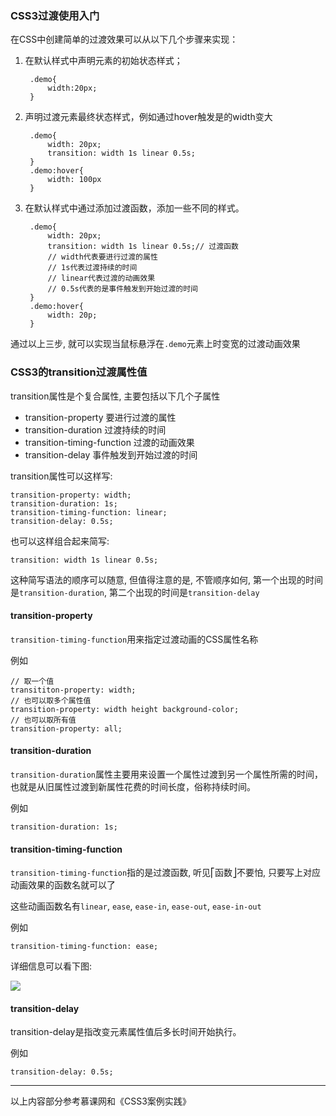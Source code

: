 <link 
="stylesheet" href="http://yandex.st/highlightjs/6.1/styles/default.min.css">
<script src="http://yandex.st/highlightjs/6.1/highlight.min.js"></script>
<script>
    hljs.tabReplace = '    ';
    hljs.initHighlightingOnLoad();
</script>

### CSS3过渡使用入门

在CSS中创建简单的过渡效果可以从以下几个步骤来实现：

1. 在默认样式中声明元素的初始状态样式；

		.demo{
			width:20px;
		}

2. 声明过渡元素最终状态样式，例如通过hover触发是的width变大

		.demo{
			width: 20px;
			transition: width 1s linear 0.5s;
		}	
		.demo:hover{
			width: 100px
		}

3. 在默认样式中通过添加过渡函数，添加一些不同的样式。
		
		.demo{
			width: 20px;
			transition: width 1s linear 0.5s;// 过渡函数
			// width代表要进行过渡的属性
	        // 1s代表过渡持续的时间
            // linear代表过渡的动画效果
            // 0.5s代表的是事件触发到开始过渡的时间
		}	
		.demo:hover{
			width: 20p;
		}
		
通过以上三步, 就可以实现当鼠标悬浮在`.demo`元素上时变宽的过渡动画效果

### CSS3的transition过渡属性值

transition属性是个复合属性, 主要包括以下几个子属性

- transition-property 要进行过渡的属性
- transition-duration 过渡持续的时间
- transition-timing-function 过渡的动画效果
- transition-delay 事件触发到开始过渡的时间

transition属性可以这样写:

	transition-property: width;
	transition-duration: 1s;
	transition-timing-function: linear;
	transition-delay: 0.5s;
	
也可以这样组合起来简写:

	transition: width 1s linear 0.5s;
	
这种简写语法的顺序可以随意, 但值得注意的是, 不管顺序如何, 第一个出现的时间是`transition-duration`, 第二个出现的时间是`transition-delay`
	
#### transition-property

`transition-timing-function`用来指定过渡动画的CSS属性名称

例如

	// 取一个值
	transititon-property: width;
	// 也可以取多个属性值
	transition-property: width height background-color;
	// 也可以取所有值
	transition-property: all;

	
#### transition-duration

`transition-duration`属性主要用来设置一个属性过渡到另一个属性所需的时间，也就是从旧属性过渡到新属性花费的时间长度，俗称持续时间。

例如

	transition-duration: 1s;

#### transition-timing-function

`transition-timing-function`指的是过渡函数, 听见⎡函数⎦不要怕, 只要写上对应动画效果的函数名就可以了

这些动画函数名有`linear`, `ease`, `ease-in`, `ease-out`, `ease-in-out`

例如

	transition-timing-function: ease;

详细信息可以看下图:

![](http://img.mukewang.com/5344f1320001481905640812.jpg)

#### transition-delay

transition-delay是指改变元素属性值后多长时间开始执行。

例如

	transition-delay: 0.5s;

---
以上内容部分参考慕课网和《CSS3案例实践》